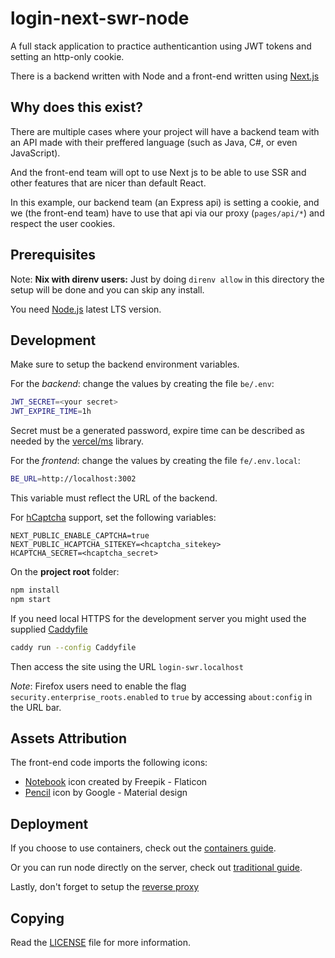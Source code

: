 # login-next-swr-node

A full stack application to practice authenticantion using JWT tokens and setting an http-only cookie.

There is a backend written with Node and a front-end written using [Next.js](https://nextjs.org/)

## Why does this exist?

There are multiple cases where your project will have a backend team with an API made with their preffered language (such as Java, C#, or even JavaScript).

And the front-end team will opt to use Next js to be able to use SSR and other features that are nicer than default React.

In this example, our backend team (an Express api) is setting a cookie, and we (the front-end team) have to use that api via our proxy (`pages/api/*`) and respect the user cookies.

## Prerequisites

Note: **Nix with direnv users:** Just by doing `direnv allow` in this directory the setup will be done and you can skip any install.

You need [Node.js](https://nodejs.org/en) latest LTS version.

## Development

Make sure to setup the backend environment variables.

For the _backend_: change the values by creating the file `be/.env`:

```sh
JWT_SECRET=<your secret>
JWT_EXPIRE_TIME=1h
```

Secret must be a generated password, expire time can be described as needed by the [vercel/ms](https://github.com/vercel/ms) library.

For the _frontend_: change the values by creating the file `fe/.env.local`:

```sh
BE_URL=http://localhost:3002
```

This variable must reflect the URL of the backend.

For [hCaptcha](https://hcaptcha.com/) support, set the following variables:

```
NEXT_PUBLIC_ENABLE_CAPTCHA=true
NEXT_PUBLIC_HCAPTCHA_SITEKEY=<hcaptcha_sitekey>
HCAPTCHA_SECRET=<hcaptcha_secret>
```

On the **project root** folder:

```sh
npm install
npm start
```

If you need local HTTPS for the development server you might used the supplied [Caddyfile](./Caddyfile)

```sh
caddy run --config Caddyfile
```

Then access the site using the URL `login-swr.localhost`

_Note_: Firefox users need to enable the flag `security.enterprise_roots.enabled` to `true` by accessing `about:config` in the URL bar.

## Assets Attribution

The front-end code imports the following icons:

- [Notebook](https://www.flaticon.com/free-icons/notebook) icon created by Freepik - Flaticon
- [Pencil](https://pictogrammers.com/library/mdi/icon/pencil/) icon by Google - Material design

## Deployment

If you choose to use containers, check out the [containers guide](./doc/deploy/containers.md).

Or you can run node directly on the server, check out [traditional guide](./doc/deploy/traditional.md).

Lastly, don't forget to setup the [reverse proxy](./doc/deploy/reverse-proxy.md)

## Copying

Read the [LICENSE](./LICENSE) file for more information.
